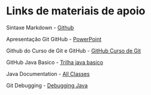 # Links de materiais de apoio

 Sintaxe Markdown - [Github](https://docs.github.com/pt/get-started/writing-on-github/getting-started-with-writing-and-formatting-on-github/basic-writing-and-formatting-syntax)

 Apresentação Git GitHub - [PowerPoint](https://academiapme-my.sharepoint.com/:p:/g/personal/renato_dio_me/EYjkgVZuUv5HsVgJUEPv1_oB_QWs8MFBY_PBQ2UAtLqucg?rtime=qzcMZSB83Ug)

 Github do Curso de Git e GitHub  - [GitHub Curso de Git](https://github.com/elidianaandrade/dio-curso-git-github)

 GitHub Java Basico - [Trilha java basico](https://github.com/digitalinnovationone/trilha-java-basico)

 Java Documentation - [All Classes](https://docs.oracle.com/javase/8/docs/api/allclasses-noframe.html)

 Git Debugging - [Debugging Java](https://github.com/cami-la/debugging-java)



